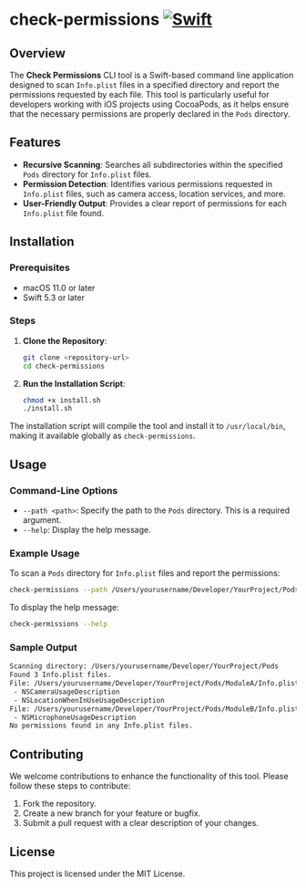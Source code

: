 
# check-permissions [![Swift](https://github.com/ezefranca/check-permissions/actions/workflows/swift.yml/badge.svg)](https://github.com/ezefranca/check-permissions/actions/workflows/swift.yml)

## Overview

The **Check Permissions** CLI tool is a Swift-based command line application designed to scan `Info.plist` files in a specified directory and report the permissions requested by each file. This tool is particularly useful for developers working with iOS projects using CocoaPods, as it helps ensure that the necessary permissions are properly declared in the `Pods` directory.

## Features

- **Recursive Scanning**: Searches all subdirectories within the specified `Pods` directory for `Info.plist` files.
- **Permission Detection**: Identifies various permissions requested in `Info.plist` files, such as camera access, location services, and more.
- **User-Friendly Output**: Provides a clear report of permissions for each `Info.plist` file found.

## Installation

### Prerequisites

- macOS 11.0 or later
- Swift 5.3 or later

### Steps

1. **Clone the Repository**:
    ```sh
    git clone <repository-url>
    cd check-permissions
    ```

2. **Run the Installation Script**:
    ```sh
    chmod +x install.sh
    ./install.sh
    ```

The installation script will compile the tool and install it to `/usr/local/bin`, making it available globally as `check-permissions`.

## Usage

### Command-Line Options

- `--path <path>`: Specify the path to the `Pods` directory. This is a required argument.
- `--help`: Display the help message.

### Example Usage

To scan a `Pods` directory for `Info.plist` files and report the permissions:

```sh
check-permissions --path /Users/yourusername/Developer/YourProject/Pods
```

To display the help message:

```sh
check-permissions --help
```

### Sample Output

```sh
Scanning directory: /Users/yourusername/Developer/YourProject/Pods
Found 3 Info.plist files.
File: /Users/yourusername/Developer/YourProject/Pods/ModuleA/Info.plist
 - NSCameraUsageDescription
 - NSLocationWhenInUseUsageDescription
File: /Users/yourusername/Developer/YourProject/Pods/ModuleB/Info.plist
 - NSMicrophoneUsageDescription
No permissions found in any Info.plist files.
```

## Contributing

We welcome contributions to enhance the functionality of this tool. Please follow these steps to contribute:

1. Fork the repository.
2. Create a new branch for your feature or bugfix.
3. Submit a pull request with a clear description of your changes.

## License

This project is licensed under the MIT License.
